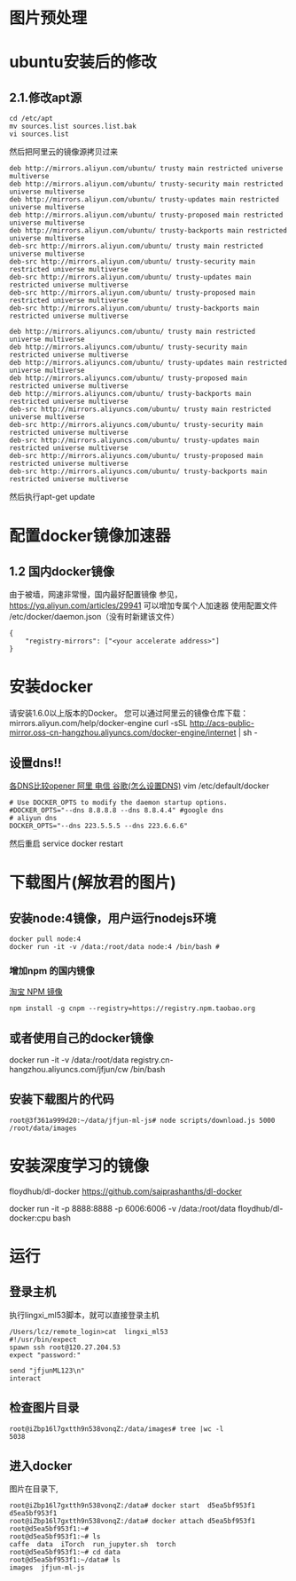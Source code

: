 # 图片预处理
# ubuntu安装后的修改
## 2.1.修改apt源

```
cd /etc/apt
mv sources.list sources.list.bak
vi sources.list
```
然后把阿里云的镜像源拷贝过来
```
deb http://mirrors.aliyun.com/ubuntu/ trusty main restricted universe multiverse
deb http://mirrors.aliyun.com/ubuntu/ trusty-security main restricted universe multiverse
deb http://mirrors.aliyun.com/ubuntu/ trusty-updates main restricted universe multiverse
deb http://mirrors.aliyun.com/ubuntu/ trusty-proposed main restricted universe multiverse
deb http://mirrors.aliyun.com/ubuntu/ trusty-backports main restricted universe multiverse
deb-src http://mirrors.aliyun.com/ubuntu/ trusty main restricted universe multiverse
deb-src http://mirrors.aliyun.com/ubuntu/ trusty-security main restricted universe multiverse
deb-src http://mirrors.aliyun.com/ubuntu/ trusty-updates main restricted universe multiverse
deb-src http://mirrors.aliyun.com/ubuntu/ trusty-proposed main restricted universe multiverse
deb-src http://mirrors.aliyun.com/ubuntu/ trusty-backports main restricted universe multiverse

deb http://mirrors.aliyuncs.com/ubuntu/ trusty main restricted universe multiverse
deb http://mirrors.aliyuncs.com/ubuntu/ trusty-security main restricted universe multiverse
deb http://mirrors.aliyuncs.com/ubuntu/ trusty-updates main restricted universe multiverse
deb http://mirrors.aliyuncs.com/ubuntu/ trusty-proposed main restricted universe multiverse
deb http://mirrors.aliyuncs.com/ubuntu/ trusty-backports main restricted universe multiverse
deb-src http://mirrors.aliyuncs.com/ubuntu/ trusty main restricted universe multiverse
deb-src http://mirrors.aliyuncs.com/ubuntu/ trusty-security main restricted universe multiverse
deb-src http://mirrors.aliyuncs.com/ubuntu/ trusty-updates main restricted universe multiverse
deb-src http://mirrors.aliyuncs.com/ubuntu/ trusty-proposed main restricted universe multiverse
deb-src http://mirrors.aliyuncs.com/ubuntu/ trusty-backports main restricted universe multiverse
```
然后执行apt-get update

# 配置docker镜像加速器
## 1.2 国内docker镜像
由于被墙，网速非常慢，国内最好配置镜像
参见，https://yq.aliyun.com/articles/29941
可以增加专属个人加速器
使用配置文件 /etc/docker/daemon.json（没有时新建该文件）
```
{
    "registry-mirrors": ["<your accelerate address>"]
}
```
# 安装docker
请安装1.6.0以上版本的Docker。
您可以通过阿里云的镜像仓库下载： mirrors.aliyun.com/help/docker-engine
curl -sSL http://acs-public-mirror.oss-cn-hangzhou.aliyuncs.com/docker-engine/internet | sh -
## 设置dns!!
[各DNS比较opener 阿里 电信 谷歌(怎么设置DNS)](http://jingyan.baidu.com/article/ae97a646b64aaabbfd461dfe.html)
vim  /etc/default/docker
```
# Use DOCKER_OPTS to modify the daemon startup options.
#DOCKER_OPTS="--dns 8.8.8.8 --dns 8.8.4.4" #google dns
# aliyun dns
DOCKER_OPTS="--dns 223.5.5.5 --dns 223.6.6.6"
```
然后重启 service docker restart
# 下载图片(解放君的图片)
## 安装node:4镜像，用户运行nodejs环境
```
docker pull node:4
docker run -it -v /data:/root/data node:4 /bin/bash #
```
### 增加npm 的国内镜像
[淘宝 NPM 镜像](https://npm.taobao.org/)

    npm install -g cnpm --registry=https://registry.npm.taobao.org

## 或者使用自己的docker镜像
docker run -it -v /data:/root/data registry.cn-hangzhou.aliyuncs.com/jfjun/cw /bin/bash

## 安装下载图片的代码
```
root@3f361a999d20:~/data/jfjun-ml-js# node scripts/download.js 5000  /root/data/images
```


# 安装深度学习的镜像
floydhub/dl-docker
https://github.com/saiprashanths/dl-docker

docker run -it -p 8888:8888 -p 6006:6006 -v /data:/root/data floydhub/dl-docker:cpu bash
# 运行
## 登录主机
执行lingxi_ml53脚本，就可以直接登录主机
```
/Users/lcz/remote_login>cat  lingxi_ml53
#!/usr/bin/expect
spawn ssh root@120.27.204.53
expect "password:"

send "jfjunML123\n"
interact
```
## 检查图片目录
```
root@iZbp16l7gxtth9n538vonqZ:/data/images# tree |wc -l
5038
```
## 进入docker
图片在目录下,
```
root@iZbp16l7gxtth9n538vonqZ:/data# docker start  d5ea5bf953f1
d5ea5bf953f1
root@iZbp16l7gxtth9n538vonqZ:/data# docker attach d5ea5bf953f1
root@d5ea5bf953f1:~#
root@d5ea5bf953f1:~# ls
caffe  data  iTorch  run_jupyter.sh  torch
root@d5ea5bf953f1:~# cd data
root@d5ea5bf953f1:~/data# ls
images  jfjun-ml-js
```
